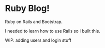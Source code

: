 # Ruby Blog!

Ruby on Rails and Bootstrap.

I needed to learn how to use Rails so I built this.

WIP: adding users and login stuff
